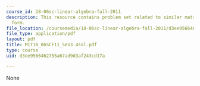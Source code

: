 ```yaml
---
course_id: 18-06sc-linear-algebra-fall-2011
description: This resource contains problem set related to similar matrices and jordan
  form.
file_location: /coursemedia/18-06sc-linear-algebra-fall-2011/d3ee9566462755a67ad9d3af243cd17a_MIT18_06SCF11_Ses3.4sol.pdf
file_type: application/pdf
layout: pdf
title: MIT18_06SCF11_Ses3.4sol.pdf
type: course
uid: d3ee9566462755a67ad9d3af243cd17a

---
```

None
